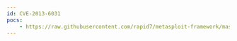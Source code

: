 ```yaml
---
id: CVE-2013-6031
pocs:
    - https://raw.githubusercontent.com/rapid7/metasploit-framework/master/modules/auxiliary/gather/huawei_wifi_info.rb
---
```

